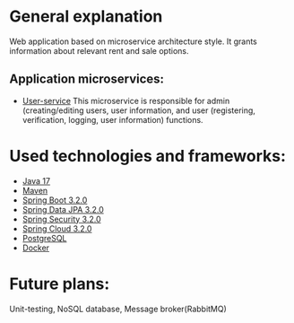 # General explanation

Web application based on microservice architecture style. It grants information about relevant rent and sale options.

## Application microservices:
- [User-service](https://github.com/L1BER2Y/apartments_search/tree/main/user-service)
  This microservice is responsible for admin (creating/editing users, user information, and user (registering, verification, logging, user information) functions.

# Used technologies and frameworks:
- [Java 17](https://docs.oracle.com/en/java/javase/17/docs/api/)
- [Maven](https://maven.apache.org/)
- [Spring Boot 3.2.0](https://spring.io/projects/spring-boot)
- [Spring Data JPA 3.2.0](https://spring.io/projects/spring-data-jpa)
- [Spring Security 3.2.0](https://spring.io/projects/spring-security)
- [Spring Cloud 3.2.0](https://spring.io/projects/spring-cloud)
- [PostgreSQL](https://www.postgresql.org/)
- [Docker](https://www.docker.com/)

# Future plans:
Unit-testing, NoSQL database, Message broker(RabbitMQ)
